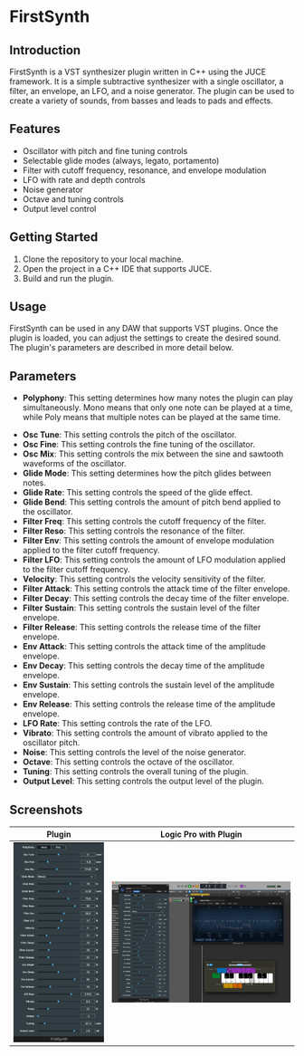 # FirstSynth

## Introduction

FirstSynth is a VST synthesizer plugin written in C++ using the JUCE framework. It is a simple subtractive synthesizer with a single oscillator, a filter, an envelope, an LFO, and a noise generator. The plugin can be used to create a variety of sounds, from basses and leads to pads and effects.

## Features

- Oscillator with pitch and fine tuning controls
- Selectable glide modes (always, legato, portamento)
- Filter with cutoff frequency, resonance, and envelope modulation
- LFO with rate and depth controls
- Noise generator
- Octave and tuning controls
- Output level control

## Getting Started

1. Clone the repository to your local machine.
1. Open the project in a C++ IDE that supports JUCE.
1. Build and run the plugin.

## Usage

FirstSynth can be used in any DAW that supports VST plugins. Once the plugin is loaded, you can adjust the settings to create the desired sound. The plugin's parameters are described in more detail below.

## Parameters

- **Polyphony**: This setting determines how many notes the plugin can play simultaneously. Mono means that only one note can be played at a time, while Poly means that multiple notes can be played at the same time.

* **Osc Tune**: This setting controls the pitch of the oscillator.
* **Osc Fine**: This setting controls the fine tuning of the oscillator.
* **Osc Mix**: This setting controls the mix between the sine and sawtooth waveforms of the oscillator.
* **Glide Mode**: This setting determines how the pitch glides between notes.
* **Glide Rate**: This setting controls the speed of the glide effect.
* **Glide Bend**: This setting controls the amount of pitch bend applied to the oscillator.
* **Filter Freq**: This setting controls the cutoff frequency of the filter.
* **Filter Reso**: This setting controls the resonance of the filter.
* **Filter Env**: This setting controls the amount of envelope modulation applied to the filter cutoff frequency.
* **Filter LFO**: This setting controls the amount of LFO modulation applied to the filter cutoff frequency.
* **Velocity**: This setting controls the velocity sensitivity of the filter.
* **Filter Attack**: This setting controls the attack time of the filter envelope.
* **Filter Decay**: This setting controls the decay time of the filter envelope.
* **Filter Sustain**: This setting controls the sustain level of the filter envelope.
* **Filter Release**: This setting controls the release time of the filter envelope.
* **Env Attack**: This setting controls the attack time of the amplitude envelope.
* **Env Decay**: This setting controls the decay time of the amplitude envelope.
* **Env Sustain**: This setting controls the sustain level of the amplitude envelope.
* **Env Release**: This setting controls the release time of the amplitude envelope.
* **LFO Rate**: This setting controls the rate of the LFO.
* **Vibrato**: This setting controls the amount of vibrato applied to the oscillator pitch.
* **Noise**: This setting controls the level of the noise generator.
* **Octave**: This setting controls the octave of the oscillator.
* **Tuning**: This setting controls the overall tuning of the plugin.
* **Output Level**: This setting controls the output level of the plugin.

## Screenshots

|         Plugin         | Logic Pro with Plugin  |
| :--------------------: | :--------------------: |
| ![](screenshots/2.png) | ![](screenshots/1.png) |
